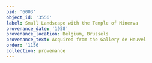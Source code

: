 ```yaml
---
pid: '6003'
object_id: '3556'
label: Small Landscape with the Temple of Minerva
provenance_date: '1958'
provenance_location: Belgium, Brussels
provenance_text: Acquired from the Gallery de Heuvel
order: '1156'
collection: provenance
---
```

